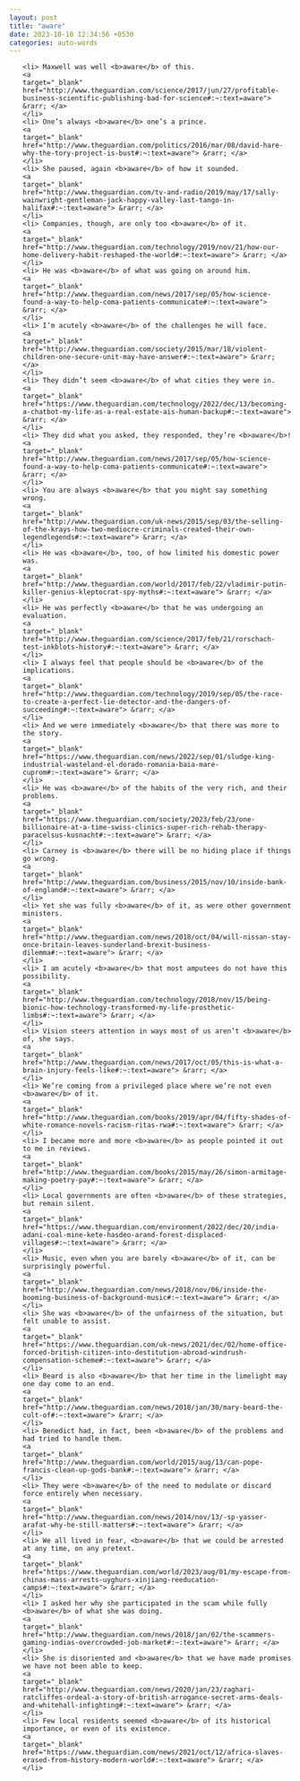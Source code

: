 ```yaml
---
layout: post
title: "aware"
date: 2023-10-10 12:34:56 +0530
categories: auto-words
---
```

<ol>

    <li> Maxwell was well <b>aware</b> of this.
    <a 
    target="_blank" 
    href="http://www.theguardian.com/science/2017/jun/27/profitable-business-scientific-publishing-bad-for-science#:~:text=aware"> &rarr; </a>
    </li>
    <li> One’s always <b>aware</b> one’s a prince.
    <a 
    target="_blank" 
    href="http://www.theguardian.com/politics/2016/mar/08/david-hare-why-the-tory-project-is-bust#:~:text=aware"> &rarr; </a>
    </li>
    <li> She paused, again <b>aware</b> of how it sounded.
    <a 
    target="_blank" 
    href="http://www.theguardian.com/tv-and-radio/2019/may/17/sally-wainwright-gentleman-jack-happy-valley-last-tango-in-halifax#:~:text=aware"> &rarr; </a>
    </li>
    <li> Companies, though, are only too <b>aware</b> of it.
    <a 
    target="_blank" 
    href="http://www.theguardian.com/technology/2019/nov/21/how-our-home-delivery-habit-reshaped-the-world#:~:text=aware"> &rarr; </a>
    </li>
    <li> He was <b>aware</b> of what was going on around him.
    <a 
    target="_blank" 
    href="http://www.theguardian.com/news/2017/sep/05/how-science-found-a-way-to-help-coma-patients-communicate#:~:text=aware"> &rarr; </a>
    </li>
    <li> I’m acutely <b>aware</b> of the challenges he will face.
    <a 
    target="_blank" 
    href="http://www.theguardian.com/society/2015/mar/18/violent-children-one-secure-unit-may-have-answer#:~:text=aware"> &rarr; </a>
    </li>
    <li> They didn’t seem <b>aware</b> of what cities they were in.
    <a 
    target="_blank" 
    href="https://www.theguardian.com/technology/2022/dec/13/becoming-a-chatbot-my-life-as-a-real-estate-ais-human-backup#:~:text=aware"> &rarr; </a>
    </li>
    <li> They did what you asked, they responded, they’re <b>aware</b>!
    <a 
    target="_blank" 
    href="http://www.theguardian.com/news/2017/sep/05/how-science-found-a-way-to-help-coma-patients-communicate#:~:text=aware"> &rarr; </a>
    </li>
    <li> You are always <b>aware</b> that you might say something wrong.
    <a 
    target="_blank" 
    href="http://www.theguardian.com/uk-news/2015/sep/03/the-selling-of-the-krays-how-two-mediocre-criminals-created-their-own-legendlegends#:~:text=aware"> &rarr; </a>
    </li>
    <li> He was <b>aware</b>, too, of how limited his domestic power was.
    <a 
    target="_blank" 
    href="http://www.theguardian.com/world/2017/feb/22/vladimir-putin-killer-genius-kleptocrat-spy-myths#:~:text=aware"> &rarr; </a>
    </li>
    <li> He was perfectly <b>aware</b> that he was undergoing an evaluation.
    <a 
    target="_blank" 
    href="http://www.theguardian.com/science/2017/feb/21/rorschach-test-inkblots-history#:~:text=aware"> &rarr; </a>
    </li>
    <li> I always feel that people should be <b>aware</b> of the implications.
    <a 
    target="_blank" 
    href="http://www.theguardian.com/technology/2019/sep/05/the-race-to-create-a-perfect-lie-detector-and-the-dangers-of-succeeding#:~:text=aware"> &rarr; </a>
    </li>
    <li> And we were immediately <b>aware</b> that there was more to the story.
    <a 
    target="_blank" 
    href="https://www.theguardian.com/news/2022/sep/01/sludge-king-industrial-wasteland-el-dorado-romania-baia-mare-cuprom#:~:text=aware"> &rarr; </a>
    </li>
    <li> He was <b>aware</b> of the habits of the very rich, and their problems.
    <a 
    target="_blank" 
    href="https://www.theguardian.com/society/2023/feb/23/one-billionaire-at-a-time-swiss-clinics-super-rich-rehab-therapy-paracelsus-kusnacht#:~:text=aware"> &rarr; </a>
    </li>
    <li> Carney is <b>aware</b> there will be no hiding place if things go wrong.
    <a 
    target="_blank" 
    href="http://www.theguardian.com/business/2015/nov/10/inside-bank-of-england#:~:text=aware"> &rarr; </a>
    </li>
    <li> Yet she was fully <b>aware</b> of it, as were other government ministers.
    <a 
    target="_blank" 
    href="http://www.theguardian.com/news/2018/oct/04/will-nissan-stay-once-britain-leaves-sunderland-brexit-business-dilemma#:~:text=aware"> &rarr; </a>
    </li>
    <li> I am acutely <b>aware</b> that most amputees do not have this possibility.
    <a 
    target="_blank" 
    href="http://www.theguardian.com/technology/2018/nov/15/being-bionic-how-technology-transformed-my-life-prosthetic-limbs#:~:text=aware"> &rarr; </a>
    </li>
    <li> Vision steers attention in ways most of us aren’t <b>aware</b> of, she says.
    <a 
    target="_blank" 
    href="http://www.theguardian.com/news/2017/oct/05/this-is-what-a-brain-injury-feels-like#:~:text=aware"> &rarr; </a>
    </li>
    <li> We’re coming from a privileged place where we’re not even <b>aware</b> of it.
    <a 
    target="_blank" 
    href="http://www.theguardian.com/books/2019/apr/04/fifty-shades-of-white-romance-novels-racism-ritas-rwa#:~:text=aware"> &rarr; </a>
    </li>
    <li> I became more and more <b>aware</b> as people pointed it out to me in reviews.
    <a 
    target="_blank" 
    href="http://www.theguardian.com/books/2015/may/26/simon-armitage-making-poetry-pay#:~:text=aware"> &rarr; </a>
    </li>
    <li> Local governments are often <b>aware</b> of these strategies, but remain silent.
    <a 
    target="_blank" 
    href="https://www.theguardian.com/environment/2022/dec/20/india-adani-coal-mine-kete-hasdeo-arand-forest-displaced-villages#:~:text=aware"> &rarr; </a>
    </li>
    <li> Music, even when you are barely <b>aware</b> of it, can be surprisingly powerful.
    <a 
    target="_blank" 
    href="http://www.theguardian.com/news/2018/nov/06/inside-the-booming-business-of-background-music#:~:text=aware"> &rarr; </a>
    </li>
    <li> She was <b>aware</b> of the unfairness of the situation, but felt unable to assist.
    <a 
    target="_blank" 
    href="https://www.theguardian.com/uk-news/2021/dec/02/home-office-forced-british-citizen-into-destitution-abroad-windrush-compensation-scheme#:~:text=aware"> &rarr; </a>
    </li>
    <li> Beard is also <b>aware</b> that her time in the limelight may one day come to an end.
    <a 
    target="_blank" 
    href="http://www.theguardian.com/news/2018/jan/30/mary-beard-the-cult-of#:~:text=aware"> &rarr; </a>
    </li>
    <li> Benedict had, in fact, been <b>aware</b> of the problems and had tried to handle them.
    <a 
    target="_blank" 
    href="http://www.theguardian.com/world/2015/aug/13/can-pope-francis-clean-up-gods-bank#:~:text=aware"> &rarr; </a>
    </li>
    <li> They were <b>aware</b> of the need to modulate or discard force entirely when necessary.
    <a 
    target="_blank" 
    href="http://www.theguardian.com/news/2014/nov/13/-sp-yasser-arafat-why-he-still-matters#:~:text=aware"> &rarr; </a>
    </li>
    <li> We all lived in fear, <b>aware</b> that we could be arrested at any time, on any pretext.
    <a 
    target="_blank" 
    href="https://www.theguardian.com/world/2023/aug/01/my-escape-from-chinas-mass-arrests-uyghurs-xinjiang-reeducation-camps#:~:text=aware"> &rarr; </a>
    </li>
    <li> I asked her why she participated in the scam while fully <b>aware</b> of what she was doing.
    <a 
    target="_blank" 
    href="http://www.theguardian.com/news/2018/jan/02/the-scammers-gaming-indias-overcrowded-job-market#:~:text=aware"> &rarr; </a>
    </li>
    <li> She is disoriented and <b>aware</b> that we have made promises we have not been able to keep.
    <a 
    target="_blank" 
    href="http://www.theguardian.com/news/2020/jan/23/zaghari-ratcliffes-ordeal-a-story-of-british-arrogance-secret-arms-deals-and-whitehall-infighting#:~:text=aware"> &rarr; </a>
    </li>
    <li> Few local residents seemed <b>aware</b> of its historical importance, or even of its existence.
    <a 
    target="_blank" 
    href="https://www.theguardian.com/news/2021/oct/12/africa-slaves-erased-from-history-modern-world#:~:text=aware"> &rarr; </a>
    </li>